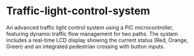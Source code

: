 # Traffic-light-control-system
An advanced traffic light control system using a PIC microcontroller, featuring dynamic traffic flow management for two paths. The system includes a real-time LCD display showing the current status (Red, Orange, Green) and an integrated pedestrian crossing with button inputs.

